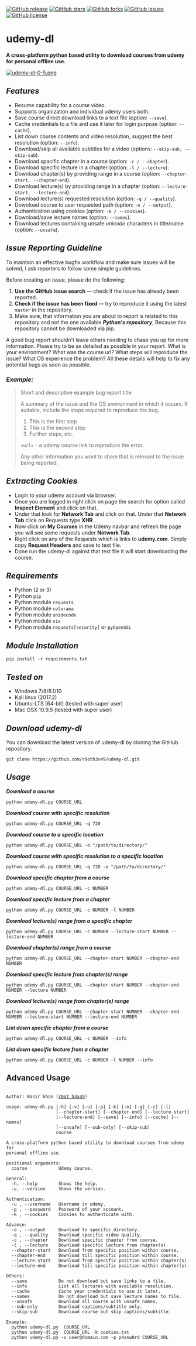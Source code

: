 [![GitHub release](https://img.shields.io/badge/release-v0.5-brightgreen.svg?style=flat-square)](https://github.com/r0oth3x49/udemy-dl/releases/tag/v0.5)
[![GitHub stars](https://img.shields.io/github/stars/r0oth3x49/udemy-dl.svg?style=flat-square)](https://github.com/r0oth3x49/udemy-dl/stargazers)
[![GitHub forks](https://img.shields.io/github/forks/r0oth3x49/udemy-dl.svg?style=flat-square)](https://github.com/r0oth3x49/udemy-dl/network)
[![GitHub issues](https://img.shields.io/github/issues/r0oth3x49/udemy-dl.svg?style=flat-square)](https://github.com/r0oth3x49/udemy-dl/issues)
[![GitHub license](https://img.shields.io/github/license/r0oth3x49/udemy-dl.svg?style=flat-square)](https://github.com/r0oth3x49/udemy-dl/blob/master/LICENSE)

# udemy-dl
**A cross-platform python based utility to download courses from udemy for personal offline use.**

[![udemy-dl-0-5.png](https://s26.postimg.cc/67x3wfak9/udemy-dl-0-5.png)](https://postimg.cc/image/s73ijmred/)

## ***Features***

- Resume capability for a course video.
- Supports organization and individual udemy users both.
- Save course direct download links to a text file (option: `--save`).
- Cache credentials to a file and use it later for login purpose (option: `--cache`).
- List down course contents and video resolution, suggest the best resolution (option: `--info`).
- Download/skip all available subtitles for a video (options: `--skip-sub, --skip-sub`).
- Download spacific chapter in a course (option: `-c / --chapter`).
- Download specific lecture in a chapter (option: `-l / --lecture`).
- Download chapter(s) by providing range in a course (option: `--chapter-start, --chapter-end`).
- Download lecture(s) by providing range in a chapter (option: `--lecture-start, --lecture-end`).
- Download lecture(s) requested resolution (option: `-q / --quality`).
- Download course to user requested path (option: `-o / --output`).
- Authentication using cookies (option: `-k / --cookies`).
- Download/save lecture names (option: `--names`).
- Download lectures containing unsafe *unicode* characters in title/name (option: `--unsafe`).

## ***Issue Reporting Guideline***

To maintain an effective bugfix workflow and make sure issues will be solved, I ask reporters to follow some simple guidelines.

Before creating an issue, please do the following:

1. **Use the GitHub issue search** &mdash; check if the issue has already been reported.
2. **Check if the issue has been fixed** &mdash; try to reproduce it using the latest `master` in the repository.
3. Make sure, that information you are about to report is related to this repository 
   and not the one available ***Python's repository***, Because this repository cannot be downloaded via pip.

A good bug report shouldn't leave others needing to chase you up for more
information. Please try to be as detailed as possible in your report. What is
your environment? What was the course url? What steps will reproduce the issue? What OS
experience the problem? All these details will help to fix any potential bugs as soon as possible.

### ***Example:***

> Short and descriptive example bug report title
>
> A summary of the issue and the OS environment in which it occurs. If
> suitable, include the steps required to reproduce the bug.
>
> 1. This is the first step
> 2. This is the second step
> 3. Further steps, etc.
>
> `<url>` - a udemy course link to reproduce the error.
>
> Any other information you want to share that is relevant to the issue being reported.

## ***Extracting Cookies***

 - Login to your udemy account via browser.
 - Once you are logged in right click on page the search for option called **Inspect Element** and click on that.
 - Under that look for **Network Tab** and click on that. Under that **Network Tab** click on Requests type **XHR** .
 - Now click on **My Courses** in the Udemy navbar and refresh the page you will see some requests under **Network Tab**.
 - Right click on any of the Requests which is links to **udemy.com**. Simply copy **Request Headers** and save to text file.
 - Done run the udemy-dl against that text file it will start downloading the course.

## ***Requirements***

- Python (2 or 3)
- Python `pip`
- Python module `requests`
- Python module `colorama`
- Python module `unidecode`
- Python module `six`
- Python module `requests[security]` or `pyOpenSSL`

## ***Module Installation***

	pip install -r requirements.txt
	
## ***Tested on***

- Windows 7/8/8.1/10
- Kali linux (2017.2)
- Ubuntu-LTS (64-bit) (tested with super user)
- Mac OSX 10.9.5 (tested with super user)
 
## ***Download udemy-dl***

You can download the latest version of udemy-dl by cloning the GitHub repository.

	git clone https://github.com/r0oth3x49/udemy-dl.git


## ***Usage***

***Download a course***

    python udemy-dl.py COURSE_URL
  
***Download course with specific resolution***

    python udemy-dl.py COURSE_URL -q 720
  
***Download course to a specific location***

    python udemy-dl.py COURSE_URL -o "/path/to/directory/"
  
***Download course with specific resolution to a specific location***

    python udemy-dl.py COURSE_URL -q 720 -o "/path/to/directory/"

***Download specific chapter from a course***

    python udemy-dl.py COURSE_URL -c NUMBER

***Download specific lecture from a chapter***

    python udemy-dl.py COURSE_URL -c NUMBER -l NUMBER

***Download lecture(s) range from a specific chapter***

    python udemy-dl.py COURSE_URL -c NUMBER --lecture-start NUMBER --lecture-end NUMBER

***Download chapter(s) range from a course***

    python udemy-dl.py COURSE_URL --chapter-start NUMBER --chapter-end NUMBER

***Download specific lecture from chapter(s) range***

    python udemy-dl.py COURSE_URL --chapter-start NUMBER --chapter-end NUMBER --lecture NUMBER

***Download lecture(s) range from chapter(s) range***

    python udemy-dl.py COURSE_URL --chapter-start NUMBER --chapter-end NUMBER --lecture-start NUMBER --lecture-end NUMBER

***List down specific chapter from a course***

    python udemy-dl.py COURSE_URL -c NUMBER --info

***List down specific lecture from a chapter***

    python udemy-dl.py COURSE_URL -c NUMBER -l NUMBER --info


## **Advanced Usage**

<pre><code>
Author: Nasir khan (<a href="http://r0oth3x49.herokuapp.com/">r0ot h3x49</a>)

usage: udemy-dl.py [-h] [-v] [-u] [-p] [-k] [-o] [-q] [-c] [-l]
                   [--chapter-start] [--chapter-end] [--lecture-start]
                   [--lecture-end] [--save] [--info] [--cache] [--names]
                   [--unsafe] [--sub-only] [--skip-sub]
                   course

A cross-platform python based utility to download courses from udemy for
personal offline use.

positional arguments:
  course            Udemy course.

General:
  -h, --help        Shows the help.
  -v, --version     Shows the version.

Authentication:
  -u , --username   Username in udemy.
  -p , --password   Password of your account.
  -k , --cookies    Cookies to authenticate with.

Advance:
  -o , --output     Download to specific directory.
  -q , --quality    Download specific video quality.
  -c , --chapter    Download specific chapter from course.
  -l , --lecture    Download specific lecture from chapter(s).
  --chapter-start   Download from specific position within course.
  --chapter-end     Download till specific position within course.
  --lecture-start   Download from specific position within chapter(s).
  --lecture-end     Download till specific position within chapter(s).

Others:
  --save            Do not download but save links to a file.
  --info            List all lectures with available resolution.
  --cache           Cache your credentials to use it later.
  --names           Do not download but save lecture names to file.
  --unsafe          Download all course with unsafe names.
  --sub-only        Download captions/subtitle only.
  --skip-sub        Download course but skip captions/subtitle.

Example:
  python udemy-dl.py  COURSE_URL
  python udemy-dl.py  COURSE_URL -k cookies.txt
  python udemy-dl.py -u user@domain.com -p p4ssw0rd COURSE_URL
</code></pre>
